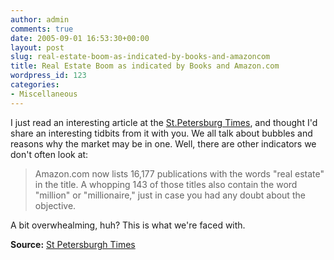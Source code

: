 ```yaml
---
author: admin
comments: true
date: 2005-09-01 16:53:30+00:00
layout: post
slug: real-estate-boom-as-indicated-by-books-and-amazoncom
title: Real Estate Boom as indicated by Books and Amazon.com
wordpress_id: 123
categories:
- Miscellaneous
---
```


I just read an interesting article at the [St.Petersburg Times](http://www.sptimes.com), and thought I'd share an interesting tidbits from it with you.  We all talk about bubbles and reasons why the market may be in one.  Well, there are other indicators we don't often look at:


	

> Amazon.com now lists 16,177 publications with the words "real estate" in the title. A whopping 143 of those titles also contain the word "million" or "millionaire," just in case you had any doubt about the objective.


	

A bit overwhealming, huh?  This is what we're faced with.


	

**Source:** [St Petersburgh Times](http://www.sptimes.com/2005/08/29/Business/Real_estate_boom_incl.shtml)

